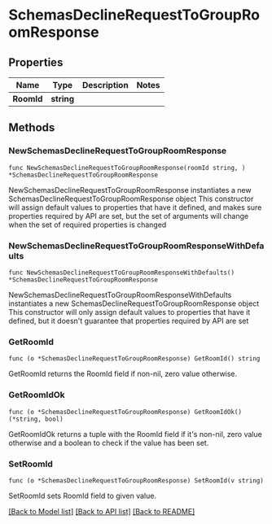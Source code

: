 # SchemasDeclineRequestToGroupRoomResponse

## Properties

Name | Type | Description | Notes
------------ | ------------- | ------------- | -------------
**RoomId** | **string** |  | 

## Methods

### NewSchemasDeclineRequestToGroupRoomResponse

`func NewSchemasDeclineRequestToGroupRoomResponse(roomId string, ) *SchemasDeclineRequestToGroupRoomResponse`

NewSchemasDeclineRequestToGroupRoomResponse instantiates a new SchemasDeclineRequestToGroupRoomResponse object
This constructor will assign default values to properties that have it defined,
and makes sure properties required by API are set, but the set of arguments
will change when the set of required properties is changed

### NewSchemasDeclineRequestToGroupRoomResponseWithDefaults

`func NewSchemasDeclineRequestToGroupRoomResponseWithDefaults() *SchemasDeclineRequestToGroupRoomResponse`

NewSchemasDeclineRequestToGroupRoomResponseWithDefaults instantiates a new SchemasDeclineRequestToGroupRoomResponse object
This constructor will only assign default values to properties that have it defined,
but it doesn't guarantee that properties required by API are set

### GetRoomId

`func (o *SchemasDeclineRequestToGroupRoomResponse) GetRoomId() string`

GetRoomId returns the RoomId field if non-nil, zero value otherwise.

### GetRoomIdOk

`func (o *SchemasDeclineRequestToGroupRoomResponse) GetRoomIdOk() (*string, bool)`

GetRoomIdOk returns a tuple with the RoomId field if it's non-nil, zero value otherwise
and a boolean to check if the value has been set.

### SetRoomId

`func (o *SchemasDeclineRequestToGroupRoomResponse) SetRoomId(v string)`

SetRoomId sets RoomId field to given value.



[[Back to Model list]](../README.md#documentation-for-models) [[Back to API list]](../README.md#documentation-for-api-endpoints) [[Back to README]](../README.md)


